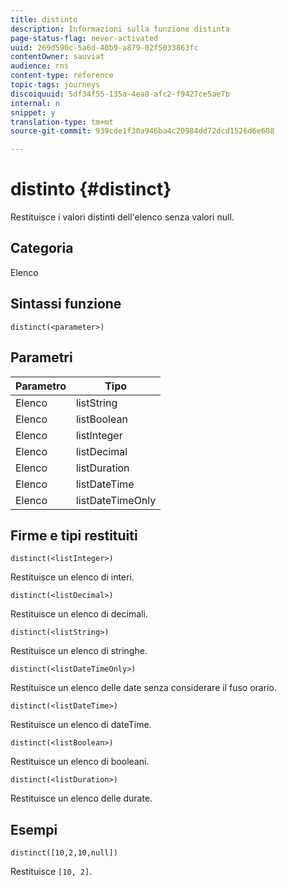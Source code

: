 ```yaml
---
title: distinto
description: Informazioni sulla funzione distinta
page-status-flag: never-activated
uuid: 269d590c-5a6d-40b9-a879-02f5033863fc
contentOwner: sauviat
audience: rns
content-type: reference
topic-tags: journeys
discoiquuid: 5df34f55-135a-4ea8-afc2-f9427ce5ae7b
internal: n
snippet: y
translation-type: tm+mt
source-git-commit: 939cde1f30a946ba4c20984dd72dcd1526d6e608

---
```



# distinto {#distinct}

Restituisce i valori distinti dell&#39;elenco senza valori null.

## Categoria

Elenco

## Sintassi funzione

`distinct(<parameter>)`

## Parametri

| Parametro | Tipo |
|-----------|------------------|
| Elenco | listString |
| Elenco | listBoolean |
| Elenco | listInteger |
| Elenco | listDecimal |
| Elenco | listDuration |
| Elenco | listDateTime |
| Elenco | listDateTimeOnly |

## Firme e tipi restituiti

`distinct(<listInteger>)`

Restituisce un elenco di interi.

`distinct(<listDecimal>)`

Restituisce un elenco di decimali.

`distinct(<listString>)`

Restituisce un elenco di stringhe.

`distinct(<listDateTimeOnly>)`

Restituisce un elenco delle date senza considerare il fuso orario.

`distinct(<listDateTime>)`

Restituisce un elenco di dateTime.

`distinct(<listBoolean>)`

Restituisce un elenco di booleani.

`distinct(<listDuration>)`

Restituisce un elenco delle durate.

## Esempi

`distinct([10,2,10,null])`

Restituisce `[10, 2]`.
